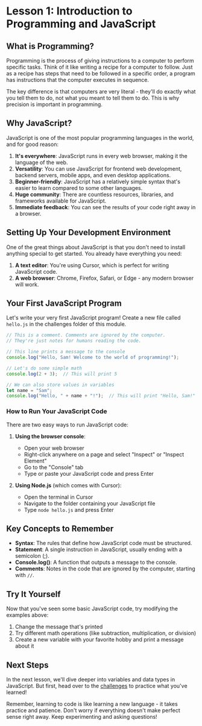 # Lesson 1: Introduction to Programming and JavaScript

## What is Programming?

Programming is the process of giving instructions to a computer to perform specific tasks. Think of it like writing a recipe for a computer to follow. Just as a recipe has steps that need to be followed in a specific order, a program has instructions that the computer executes in sequence.

The key difference is that computers are very literal - they'll do exactly what you tell them to do, not what you meant to tell them to do. This is why precision is important in programming.

## Why JavaScript?

JavaScript is one of the most popular programming languages in the world, and for good reason:

1. **It's everywhere**: JavaScript runs in every web browser, making it the language of the web.
2. **Versatility**: You can use JavaScript for frontend web development, backend servers, mobile apps, and even desktop applications.
3. **Beginner-friendly**: JavaScript has a relatively simple syntax that's easier to learn compared to some other languages.
4. **Huge community**: There are countless resources, libraries, and frameworks available for JavaScript.
5. **Immediate feedback**: You can see the results of your code right away in a browser.

## Setting Up Your Development Environment

One of the great things about JavaScript is that you don't need to install anything special to get started. You already have everything you need:

1. **A text editor**: You're using Cursor, which is perfect for writing JavaScript code.
2. **A web browser**: Chrome, Firefox, Safari, or Edge - any modern browser will work.

## Your First JavaScript Program

Let's write your very first JavaScript program! Create a new file called `hello.js` in the challenges folder of this module.

```javascript
// This is a comment. Comments are ignored by the computer.
// They're just notes for humans reading the code.

// This line prints a message to the console
console.log("Hello, Sam! Welcome to the world of programming!");

// Let's do some simple math
console.log(2 + 3);  // This will print 5

// We can also store values in variables
let name = "Sam";
console.log("Hello, " + name + "!");  // This will print "Hello, Sam!"
```

### How to Run Your JavaScript Code

There are two easy ways to run JavaScript code:

1. **Using the browser console**:
   - Open your web browser
   - Right-click anywhere on a page and select "Inspect" or "Inspect Element"
   - Go to the "Console" tab
   - Type or paste your JavaScript code and press Enter

2. **Using Node.js** (which comes with Cursor):
   - Open the terminal in Cursor
   - Navigate to the folder containing your JavaScript file
   - Type `node hello.js` and press Enter

## Key Concepts to Remember

- **Syntax**: The rules that define how JavaScript code must be structured.
- **Statement**: A single instruction in JavaScript, usually ending with a semicolon (;).
- **Console.log()**: A function that outputs a message to the console.
- **Comments**: Notes in the code that are ignored by the computer, starting with `//`.

## Try It Yourself

Now that you've seen some basic JavaScript code, try modifying the examples above:

1. Change the message that's printed
2. Try different math operations (like subtraction, multiplication, or division)
3. Create a new variable with your favorite hobby and print a message about it

## Next Steps

In the next lesson, we'll dive deeper into variables and data types in JavaScript. But first, head over to the [challenges](../challenges/01-introduction-challenges.md) to practice what you've learned!

Remember, learning to code is like learning a new language - it takes practice and patience. Don't worry if everything doesn't make perfect sense right away. Keep experimenting and asking questions! 